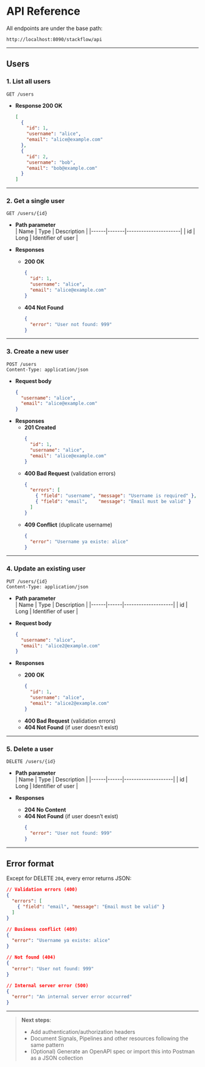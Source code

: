 # API Reference

All endpoints are under the base path:

```
http://localhost:8090/stackflow/api
```

---

## Users

### 1. List all users

```
GET /users
```

- **Response 200 OK**  
  ```json
  [
    {
      "id": 1,
      "username": "alice",
      "email": "alice@example.com"
    },
    {
      "id": 2,
      "username": "bob",
      "email": "bob@example.com"
    }
  ]
  ```

---

### 2. Get a single user

```
GET /users/{id}
```

- **Path parameter**  
  | Name | Type  | Description          |
  |------|-------|----------------------|
  | id   | Long  | Identifier of user   |

- **Responses**  
  - **200 OK**  
    ```json
    {
      "id": 1,
      "username": "alice",
      "email": "alice@example.com"
    }
    ```
  - **404 Not Found**  
    ```json
    {
      "error": "User not found: 999"
    }
    ```

---

### 3. Create a new user

```
POST /users
Content-Type: application/json
```

- **Request body**  
  ```json
  {
    "username": "alice",
    "email": "alice@example.com"
  }
  ```
- **Responses**  
  - **201 Created**  
    ```json
    {
      "id": 1,
      "username": "alice",
      "email": "alice@example.com"
    }
    ```
  - **400 Bad Request** (validation errors)  
    ```json
    {
      "errors": [
        { "field": "username", "message": "Username is required" },
        { "field": "email",    "message": "Email must be valid" }
      ]
    }
    ```
  - **409 Conflict** (duplicate username)  
    ```json
    {
      "error": "Username ya existe: alice"
    }
    ```

---

### 4. Update an existing user

```
PUT /users/{id}
Content-Type: application/json
```

- **Path parameter**  
  | Name | Type | Description        |
  |------|------|--------------------|
  | id   | Long | Identifier of user |

- **Request body**  
  ```json
  {
    "username": "alice",
    "email": "alice2@example.com"
  }
  ```
- **Responses**  
  - **200 OK**  
    ```json
    {
      "id": 1,
      "username": "alice",
      "email": "alice2@example.com"
    }
    ```
  - **400 Bad Request** (validation errors)  
  - **404 Not Found** (if user doesn’t exist)

---

### 5. Delete a user

```
DELETE /users/{id}
```

- **Path parameter**  
  | Name | Type | Description        |
  |------|------|--------------------|
  | id   | Long | Identifier of user |

- **Responses**  
  - **204 No Content**  
  - **404 Not Found** (if user doesn’t exist)  
    ```json
    {
      "error": "User not found: 999"
    }
    ```

---

## Error format

Except for DELETE `204`, every error returns JSON:

```json
// Validation errors (400)
{ 
  "errors": [ 
    { "field": "email", "message": "Email must be valid" } 
  ] 
}

// Business conflict (409)
{ 
  "error": "Username ya existe: alice" 
}

// Not found (404)
{ 
  "error": "User not found: 999" 
}

// Internal server error (500)
{ 
  "error": "An internal server error occurred" 
}
```

---

> **Next steps**:  
> - Add authentication/authorization headers  
> - Document Signals, Pipelines and other resources following the same pattern  
> - (Optional) Generate an OpenAPI spec or import this into Postman as a JSON collection  
